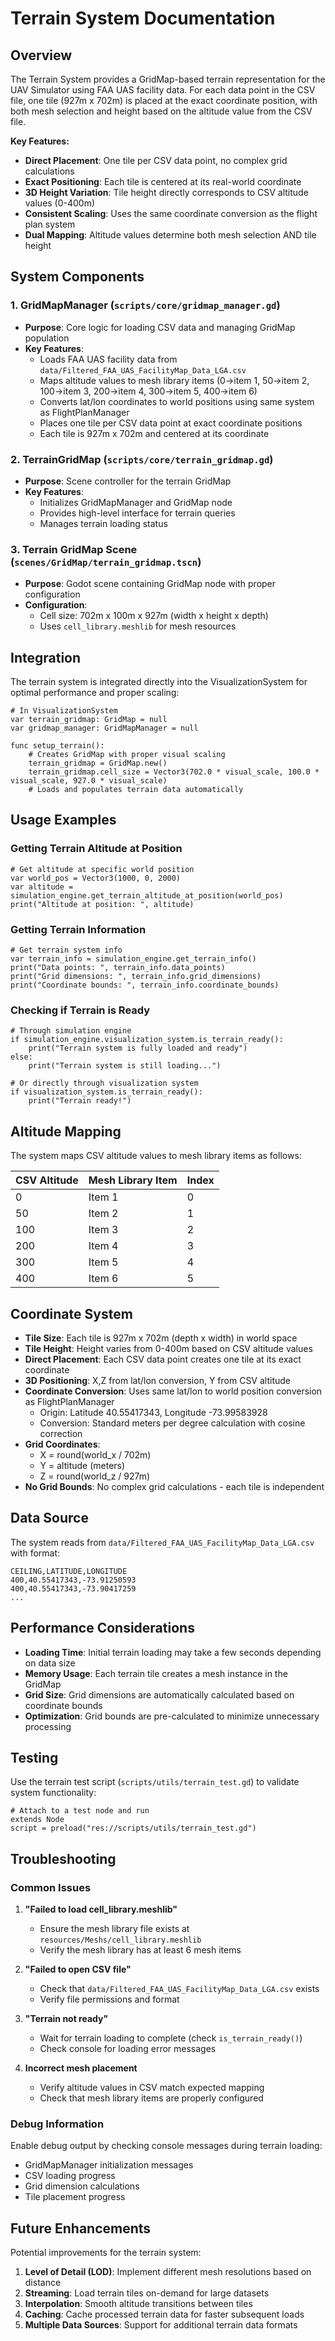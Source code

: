 # Terrain System Documentation

## Overview

The Terrain System provides a GridMap-based terrain representation for the UAV Simulator using FAA UAS facility data. For each data point in the CSV file, one tile (927m x 702m) is placed at the exact coordinate position, with both mesh selection and height based on the altitude value from the CSV file.

**Key Features:**
- **Direct Placement**: One tile per CSV data point, no complex grid calculations
- **Exact Positioning**: Each tile is centered at its real-world coordinate
- **3D Height Variation**: Tile height directly corresponds to CSV altitude values (0-400m)
- **Consistent Scaling**: Uses the same coordinate conversion as the flight plan system
- **Dual Mapping**: Altitude values determine both mesh selection AND tile height

## System Components

### 1. GridMapManager (`scripts/core/gridmap_manager.gd`)
- **Purpose**: Core logic for loading CSV data and managing GridMap population
- **Key Features**:
  - Loads FAA UAS facility data from `data/Filtered_FAA_UAS_FacilityMap_Data_LGA.csv`
  - Maps altitude values to mesh library items (0→item 1, 50→item 2, 100→item 3, 200→item 4, 300→item 5, 400→item 6)
  - Converts lat/lon coordinates to world positions using same system as FlightPlanManager
  - Places one tile per CSV data point at exact coordinate positions
  - Each tile is 927m x 702m and centered at its coordinate

### 2. TerrainGridMap (`scripts/core/terrain_gridmap.gd`)
- **Purpose**: Scene controller for the terrain GridMap
- **Key Features**:
  - Initializes GridMapManager and GridMap node
  - Provides high-level interface for terrain queries
  - Manages terrain loading status

### 3. Terrain GridMap Scene (`scenes/GridMap/terrain_gridmap.tscn`)
- **Purpose**: Godot scene containing GridMap node with proper configuration
- **Configuration**:
  - Cell size: 702m x 100m x 927m (width x height x depth)
  - Uses `cell_library.meshlib` for mesh resources

## Integration

The terrain system is integrated directly into the VisualizationSystem for optimal performance and proper scaling:

```gdscript
# In VisualizationSystem
var terrain_gridmap: GridMap = null
var gridmap_manager: GridMapManager = null

func setup_terrain():
    # Creates GridMap with proper visual scaling
    terrain_gridmap = GridMap.new()
    terrain_gridmap.cell_size = Vector3(702.0 * visual_scale, 100.0 * visual_scale, 927.0 * visual_scale)
    # Loads and populates terrain data automatically
```

## Usage Examples

### Getting Terrain Altitude at Position
```gdscript
# Get altitude at specific world position
var world_pos = Vector3(1000, 0, 2000)
var altitude = simulation_engine.get_terrain_altitude_at_position(world_pos)
print("Altitude at position: ", altitude)
```

### Getting Terrain Information
```gdscript
# Get terrain system info
var terrain_info = simulation_engine.get_terrain_info()
print("Data points: ", terrain_info.data_points)
print("Grid dimensions: ", terrain_info.grid_dimensions)
print("Coordinate bounds: ", terrain_info.coordinate_bounds)
```

### Checking if Terrain is Ready
```gdscript
# Through simulation engine
if simulation_engine.visualization_system.is_terrain_ready():
    print("Terrain system is fully loaded and ready")
else:
    print("Terrain system is still loading...")

# Or directly through visualization system
if visualization_system.is_terrain_ready():
    print("Terrain ready!")
```

## Altitude Mapping

The system maps CSV altitude values to mesh library items as follows:

| CSV Altitude | Mesh Library Item | Index |
|--------------|-------------------|-------|
| 0            | Item 1            | 0     |
| 50           | Item 2            | 1     |
| 100          | Item 3            | 2     |
| 200          | Item 4            | 3     |
| 300          | Item 5            | 4     |
| 400          | Item 6            | 5     |

## Coordinate System

- **Tile Size**: Each tile is 927m x 702m (depth x width) in world space
- **Tile Height**: Height varies from 0-400m based on CSV altitude values
- **Direct Placement**: Each CSV data point creates one tile at its exact coordinate
- **3D Positioning**: X,Z from lat/lon conversion, Y from CSV altitude
- **Coordinate Conversion**: Uses same lat/lon to world position conversion as FlightPlanManager
  - Origin: Latitude 40.55417343, Longitude -73.99583928
  - Conversion: Standard meters per degree calculation with cosine correction
- **Grid Coordinates**: 
  - X = round(world_x / 702m)
  - Y = altitude (meters)
  - Z = round(world_z / 927m)
- **No Grid Bounds**: No complex grid calculations - each tile is independent

## Data Source

The system reads from `data/Filtered_FAA_UAS_FacilityMap_Data_LGA.csv` with format:
```
CEILING,LATITUDE,LONGITUDE
400,40.55417343,-73.91250593
400,40.55417343,-73.90417259
...
```

## Performance Considerations

- **Loading Time**: Initial terrain loading may take a few seconds depending on data size
- **Memory Usage**: Each terrain tile creates a mesh instance in the GridMap
- **Grid Size**: Grid dimensions are automatically calculated based on coordinate bounds
- **Optimization**: Grid bounds are pre-calculated to minimize unnecessary processing

## Testing

Use the terrain test script (`scripts/utils/terrain_test.gd`) to validate system functionality:

```gdscript
# Attach to a test node and run
extends Node
script = preload("res://scripts/utils/terrain_test.gd")
```

## Troubleshooting

### Common Issues

1. **"Failed to load cell_library.meshlib"**
   - Ensure the mesh library file exists at `resources/Meshs/cell_library.meshlib`
   - Verify the mesh library has at least 6 mesh items

2. **"Failed to open CSV file"**
   - Check that `data/Filtered_FAA_UAS_FacilityMap_Data_LGA.csv` exists
   - Verify file permissions and format

3. **"Terrain not ready"**
   - Wait for terrain loading to complete (check `is_terrain_ready()`)
   - Check console for loading error messages

4. **Incorrect mesh placement**
   - Verify altitude values in CSV match expected mapping
   - Check that mesh library items are properly configured

### Debug Information

Enable debug output by checking console messages during terrain loading:
- GridMapManager initialization messages
- CSV loading progress
- Grid dimension calculations
- Tile placement progress

## Future Enhancements

Potential improvements for the terrain system:

1. **Level of Detail (LOD)**: Implement different mesh resolutions based on distance
2. **Streaming**: Load terrain tiles on-demand for large datasets
3. **Interpolation**: Smooth altitude transitions between tiles
4. **Caching**: Cache processed terrain data for faster subsequent loads
5. **Multiple Data Sources**: Support for additional terrain data formats
